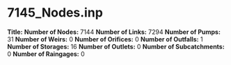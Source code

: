 # 7145_Nodes.inp
**Title:** 
**Number of Nodes:** 7144
**Number of Links:** 7294
**Number of Pumps:** 31
**Number of Weirs:** 0
**Number of Orifices:** 0
**Number of Outfalls:** 1
**Number of Storages:** 16
**Number of Outlets:** 0
**Number of Subcatchments:** 0
**Number of Raingages:** 0
